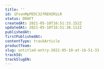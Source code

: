 ```yaml
---
title: ''
id: 1FsonMpPD5C32fREHIMiLR
status: DRAFT
createdAt: 2021-05-10T16:51:33.152Z
updatedAt: 2021-05-10T16:51:38.112Z
publishedAt: 
firstPublishedAt: 
contentType: trackArticle
productTeam: 
slug: untitled-entry-2021-05-10-at-16-51-33
trackId: 
trackSlugEN: 
---
```




